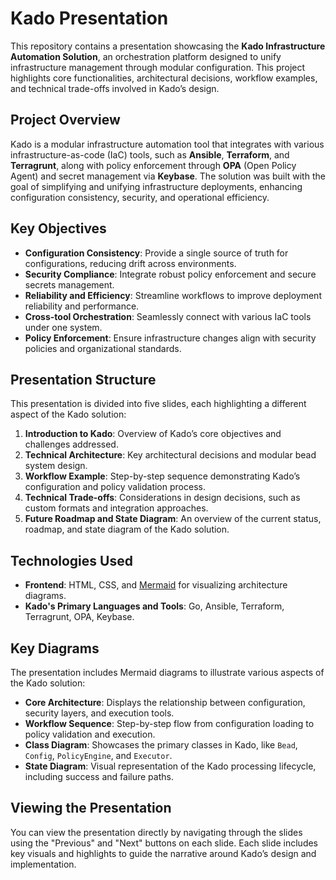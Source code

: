 # Kado Presentation

This repository contains a presentation showcasing the **Kado Infrastructure Automation Solution**, an orchestration platform designed to unify infrastructure management through modular configuration. This project highlights core functionalities, architectural decisions, workflow examples, and technical trade-offs involved in Kado’s design.

## Project Overview

Kado is a modular infrastructure automation tool that integrates with various infrastructure-as-code (IaC) tools, such as **Ansible**, **Terraform**, and **Terragrunt**, along with policy enforcement through **OPA** (Open Policy Agent) and secret management via **Keybase**. The solution was built with the goal of simplifying and unifying infrastructure deployments, enhancing configuration consistency, security, and operational efficiency.

## Key Objectives

- **Configuration Consistency**: Provide a single source of truth for configurations, reducing drift across environments.
- **Security Compliance**: Integrate robust policy enforcement and secure secrets management.
- **Reliability and Efficiency**: Streamline workflows to improve deployment reliability and performance.
- **Cross-tool Orchestration**: Seamlessly connect with various IaC tools under one system.
- **Policy Enforcement**: Ensure infrastructure changes align with security policies and organizational standards.

## Presentation Structure

This presentation is divided into five slides, each highlighting a different aspect of the Kado solution:

1. **Introduction to Kado**: Overview of Kado’s core objectives and challenges addressed.
2. **Technical Architecture**: Key architectural decisions and modular bead system design.
3. **Workflow Example**: Step-by-step sequence demonstrating Kado’s configuration and policy validation process.
4. **Technical Trade-offs**: Considerations in design decisions, such as custom formats and integration approaches.
5. **Future Roadmap and State Diagram**: An overview of the current status, roadmap, and state diagram of the Kado solution.

## Technologies Used

- **Frontend**: HTML, CSS, and [Mermaid](https://mermaid-js.github.io/mermaid/#/) for visualizing architecture diagrams.
- **Kado's Primary Languages and Tools**: Go, Ansible, Terraform, Terragrunt, OPA, Keybase.

## Key Diagrams

The presentation includes Mermaid diagrams to illustrate various aspects of the Kado solution:
- **Core Architecture**: Displays the relationship between configuration, security layers, and execution tools.
- **Workflow Sequence**: Step-by-step flow from configuration loading to policy validation and execution.
- **Class Diagram**: Showcases the primary classes in Kado, like `Bead`, `Config`, `PolicyEngine`, and `Executor`.
- **State Diagram**: Visual representation of the Kado processing lifecycle, including success and failure paths.

## Viewing the Presentation

You can view the presentation directly by navigating through the slides using the "Previous" and "Next" buttons on each slide. Each slide includes key visuals and highlights to guide the narrative around Kado’s design and implementation.
